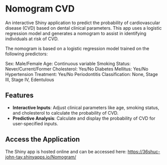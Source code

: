 # Nomogram CVD

An interactive Shiny application to predict the probability of cardiovascular disease (CVD) based on dental clinical parameters. This app uses a logistic regression model and generates a nomogram to assist in identifying individuals at risk of CVD.

The nomogram is based on a logistic regression model trained on the following predictors:

Sex: Male/Female
Age: Continuous variable
Smoking Status: Never/Current/Former
Cholesterol: Yes/No
Diabetes Mellitus: Yes/No
Hypertension Treatment: Yes/No
Periodontitis Classification: None, Stage III, Stage IV, Edentulous

## Features

- **Interactive Inputs**: Adjust clinical parameters like age, smoking status, and cholesterol to calculate the probability of CVD.
- **Predictive Analysis**: Calculate and display the probability of CVD for user-specified inputs.


## Access the Application

The Shiny app is hosted online and can be accessed here:
https://36shuc-john-tay.shinyapps.io/Nomogram/ 
